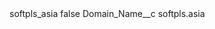 <?xml version="1.0" encoding="UTF-8"?>
<CustomMetadata xmlns="http://soap.sforce.com/2006/04/metadata" xmlns:xsi="http://www.w3.org/2001/XMLSchema-instance" xmlns:xsd="http://www.w3.org/2001/XMLSchema">
    <label>softpls_asia</label>
    <protected>false</protected>
    <values>
        <field>Domain_Name__c</field>
        <value xsi:type="xsd:string">softpls.asia</value>
    </values>
</CustomMetadata>
